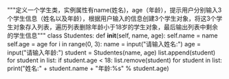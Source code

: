 """定义一个学生类，实例属性有name(姓名)，age（年龄），提示用户分别输入3个学生信息（姓名以及年龄），根据用户输入的信息创建3个学生对象，将这3个学生对象存入列表，遍历列表删除年龄小于18岁的学生对象，最后输出列表中剩余的学生信息"""
class Studentes:
    def __init__(self, name, age):
        self.name = name
        self.age = age
for i in range(0, 3):
    name = input("请输入姓名:")
    age = input("请输入年龄:")
    student = Studentes(name, age)
    list.append(student)
for student in list:
    if student.age < 18:
        list.remove(student)
for student in list:
    print("姓名:" + student.name + "年龄:%s" % student.age)
